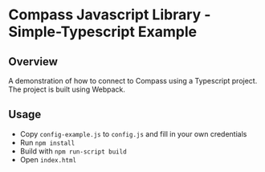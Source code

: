 Compass Javascript Library - Simple-Typescript Example
=============

Overview
---------

A demonstration of how to connect to Compass using a Typescript project.
The project is built using Webpack.

Usage
---------
- Copy `config-example.js` to `config.js` and fill in your own credentials
- Run `npm install`
- Build with `npm run-script build`
- Open `index.html`

